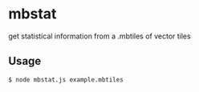 # mbstat
get statistical information from a .mbtiles of vector tiles
## Usage
```
$ node mbstat.js example.mbtiles
```
